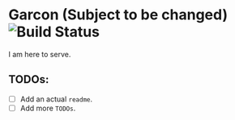 # Garcon (Subject to be changed) ![Build Status](https://travis-ci.org/hungrilla/garcon.svg?branch=develop)
I am here to serve.


## TODOs:
- [ ] Add an actual `readme`.
- [ ] Add more `TODOs`.
